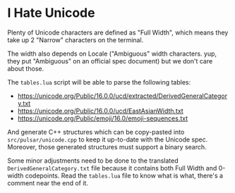 # I Hate Unicode

Plenty of Unicode characters are defined as "Full Width",
which means they take up 2 "Narrow" characters on the terminal.

The width also depends on Locale ("Ambiguous" width characters.
yup, they put "Ambiguous" on an official spec document) but we
don't care about those.

The `tables.lua` script will be able to parse the following tables:
- https://unicode.org/Public/16.0.0/ucd/extracted/DerivedGeneralCategory.txt
- https://unicode.org/Public/16.0.0/ucd/EastAsianWidth.txt
- https://unicode.org/Public/emoji/16.0/emoji-sequences.txt

And generate C++ structures which can be copy-pasted into
`src/pulsar/unicode.cpp` to keep it up-to-date with the Unicode spec.
Moreover, those generated structures must support a binary search.

Some minor adjustments need to be done to the translated `DerivedGeneralCategory.txt`
file because it contains both Full Width and 0-width codepoints. Read the `tables.lua`
file to know what is what, there's a comment near the end of it.
